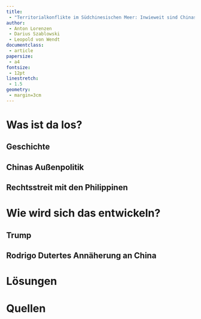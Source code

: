 ```yaml
---
title: 
 - "Territorialkonflikte im Südchinesischen Meer: Inwieweit sind Chinas Ansprüche gerechtfertigt?"
author:
 - Anton Lorenzen
 - Darius Szablowski
 - Leopold von Wendt
documentclass:
 - article
papersize:
 - a4
fontsize:
 - 12pt
linestretch:
 - 1.5
geometry: 
 - margin=3cm
---
```


# Was ist da los?

## Geschichte

## Chinas Außenpolitik

## Rechtsstreit mit den Philippinen


# Wie wird sich das entwickeln?

## Trump

## Rodrigo Dutertes Annäherung an China

# Lösungen

# Quellen

